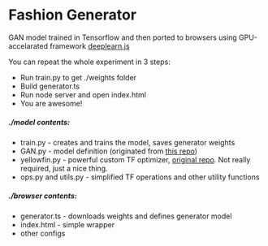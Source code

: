 # Fashion Generator

GAN model trained in Tensorflow and then ported to browsers using GPU-accelarated framework [deeplearn.js](https://github.com/PAIR-code/deeplearnjs)

You can repeat the whole experiment in 3 steps:
- Run train.&#8203;py to get ./weights folder
- Build generator.ts 
- Run node server and open index.html
- You are awesome!


##### ./model contents:
-  train.&#8203;py - creates and trains the model, saves generator weights
-  GAN.&#8203;py - model definition (originated from [this repo](https://github.com/hwalsuklee/tensorflow-generative-model-collections))
-  yellowfin.&#8203;py - powerful custom TF optimizer, [original repo](https://github.com/JianGoForIt/YellowFin). Not really required, just a nice thing. 
-  ops.&#8203;py and utils.&#8203;py  - simplified TF operations and other utility functions

##### ./browser contents:
- generator.ts - downloads weights and defines generator model
- index.html - simple wrapper
- other configs
